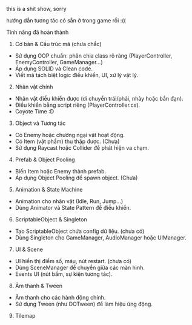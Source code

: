 this is a shit show, sorry

hướng dẫn tương tác có sẵn ở trong game rồi :((

Tính năng đã hoàn thành

1. Cơ bản & Cấu trúc mã (chưa chắc)
- Sử dụng OOP chuẩn: phân chia class rõ ràng (PlayerController, EnemyController, GameManager…)
- Áp dụng SOLID và Clean code.
- Viết mã tách biệt logic điều khiển, UI, xử lý vật lý.

2. Nhân vật chính
- Nhân vật điều khiển được (di chuyển trái/phải, nhảy hoặc bắn đạn).
- Điều khiển bằng script riêng (PlayerController.cs).
- Coyote Time :D

3. Object và Tương tác
- Có Enemy hoặc chướng ngại vật hoạt động.
- Có Item (vật phẩm) thu thập được. (Chưa)
- Sử dụng Raycast hoặc Collider để phát hiện va chạm.

4. Prefab & Object Pooling
- Biến Item hoặc Enemy thành prefab.
- Áp dụng Object Pooling để spawn object. (Chưa)

5. Animation & State Machine
- Animation cho nhân vật (Idle, Run, Jump...)
- Dùng Animator và State Pattern để điều khiển.

6. ScriptableObject & Singleton
- Tạo ScriptableObject chứa config dữ liệu. (chưa có)
- Dùng Singleton cho GameManager, AudioManager hoặc UIManager.

7. UI & Scene
- UI hiển thị điểm số, máu, nút restart. (chưa có)
- Dùng SceneManager để chuyển giữa các màn hình.
- Events UI (nút bấm, sự kiện tương tác).

8. Âm thanh & Tween
- Âm thanh cho các hành động chính.
- Sử dụng Tween (như DOTween) để làm hiệu ứng động.

9. Tilemap
